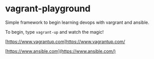 # vagrant-playground

Simple framework to begin learning devops with vargrant and ansible.

To begin, type `vagrant-up` and watch the magic!

[https://www.vagrantup.com]https://www.vagrantup.com/

[https://www.ansible.com](https://www.ansible.com/)
